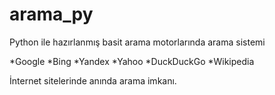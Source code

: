 # arama_py
Python ile hazırlanmış basit  arama motorlarında arama sistemi

*Google
*Bing
*Yandex
*Yahoo
*DuckDuckGo
*Wikipedia

İnternet sitelerinde anında arama imkanı.

